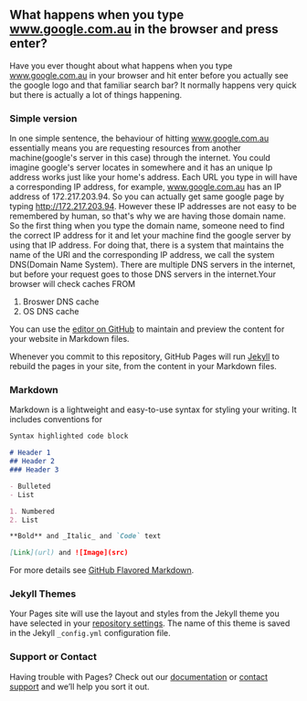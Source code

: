 ## What happens when you type www.google.com.au in the browser and press enter?

Have you ever thought about what happens when you type www.google.com.au in your browser and hit enter before you actually see the google logo and that familiar search bar? It normally happens very quick but there is actually a lot of things happening.

### Simple version
In one simple sentence, the behaviour of hitting www.google.com.au essentially means you are requesting resources from another machine(google's server in this case) through the internet. You could imagine google's server locates in somewhere and it has an unique Ip address works just like your home's address. Each URL you type in will have a corresponding IP address, for example, www.google.com.au has an IP address of 172.217.203.94. So you can actually get same google page by typing http://172.217.203.94. However these IP addresses are not easy to be remembered by human, so that's why we are having those domain name. So the first thing when you type the domain name, someone need to find the correct IP address for it and let your machine find the google server by using that IP address. For doing that, there is a system that maintains the name of the URl and the corresponding IP address, we call the system DNS(Domain Name System). There are multiple DNS servers in the internet, but before your request goes to those DNS servers in the internet.Your browser will check caches FROM
1. Broswer DNS cache
2. OS DNS cache


You can use the [editor on GitHub](https://github.com/hsy3418/heavenBlog/edit/master/index.md) to maintain and preview the content for your website in Markdown files.

Whenever you commit to this repository, GitHub Pages will run [Jekyll](https://jekyllrb.com/) to rebuild the pages in your site, from the content in your Markdown files.

### Markdown

Markdown is a lightweight and easy-to-use syntax for styling your writing. It includes conventions for

```markdown
Syntax highlighted code block

# Header 1
## Header 2
### Header 3

- Bulleted
- List

1. Numbered
2. List

**Bold** and _Italic_ and `Code` text

[Link](url) and ![Image](src)
```

For more details see [GitHub Flavored Markdown](https://guides.github.com/features/mastering-markdown/).

### Jekyll Themes

Your Pages site will use the layout and styles from the Jekyll theme you have selected in your [repository settings](https://github.com/hsy3418/heavenBlog/settings). The name of this theme is saved in the Jekyll `_config.yml` configuration file.

### Support or Contact

Having trouble with Pages? Check out our [documentation](https://help.github.com/categories/github-pages-basics/) or [contact support](https://github.com/contact) and we’ll help you sort it out.
